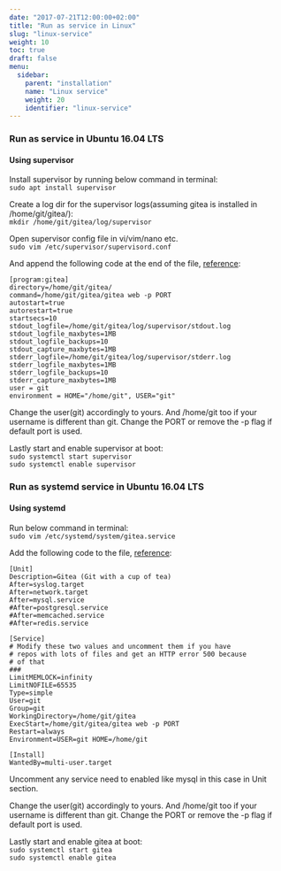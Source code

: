 ```yaml
---
date: "2017-07-21T12:00:00+02:00"
title: "Run as service in Linux"
slug: "linux-service"
weight: 10
toc: true
draft: false
menu:
  sidebar:
    parent: "installation"
    name: "Linux service"
    weight: 20
    identifier: "linux-service"
---
```


### Run as service in Ubuntu 16.04 LTS  
 
#### Using supervisor  

Install supervisor by running below command in terminal:  
```sudo apt install supervisor```  

Create a log dir for the supervisor logs(assuming gitea is installed in /home/git/gitea/):  
```mkdir /home/git/gitea/log/supervisor```  

Open supervisor config file in vi/vim/nano etc.  
```sudo vim /etc/supervisor/supervisord.conf```  

And append the following code at the end of the file, [reference](https://github.com/go-gitea/gitea/blob/master/contrib/supervisor/gitea):  
```
[program:gitea]
directory=/home/git/gitea/
command=/home/git/gitea/gitea web -p PORT
autostart=true
autorestart=true
startsecs=10
stdout_logfile=/home/git/gitea/log/supervisor/stdout.log
stdout_logfile_maxbytes=1MB
stdout_logfile_backups=10
stdout_capture_maxbytes=1MB
stderr_logfile=/home/git/gitea/log/supervisor/stderr.log
stderr_logfile_maxbytes=1MB
stderr_logfile_backups=10
stderr_capture_maxbytes=1MB
user = git
environment = HOME="/home/git", USER="git"
```  

Change the user(git) accordingly to yours. And /home/git too if your username is different than git. Change the PORT or remove the -p flag if default port is used.  

Lastly start and enable supervisor at boot:  
```sudo systemctl start supervisor```  
```sudo systemctl enable supervisor```  

### Run as systemd service in Ubuntu 16.04 LTS  
 
#### Using systemd  

Run below command in terminal:  
```sudo vim /etc/systemd/system/gitea.service```  

Add the following code to the file, [reference](https://github.com/go-gitea/gitea/blob/master/contrib/systemd/gitea.service):  
```
[Unit]
Description=Gitea (Git with a cup of tea)
After=syslog.target
After=network.target
After=mysql.service
#After=postgresql.service
#After=memcached.service
#After=redis.service

[Service]
# Modify these two values and uncomment them if you have
# repos with lots of files and get an HTTP error 500 because
# of that
###
LimitMEMLOCK=infinity
LimitNOFILE=65535
Type=simple
User=git
Group=git
WorkingDirectory=/home/git/gitea
ExecStart=/home/git/gitea/gitea web -p PORT
Restart=always
Environment=USER=git HOME=/home/git

[Install]
WantedBy=multi-user.target
```  

Uncomment any service need to enabled like mysql in this case in Unit section.  

Change the user(git) accordingly to yours. And /home/git too if your username is different than git. Change the PORT or remove the -p flag if default port is used.  

Lastly start and enable gitea at boot:  
```sudo systemctl start gitea```  
```sudo systemctl enable gitea```  
